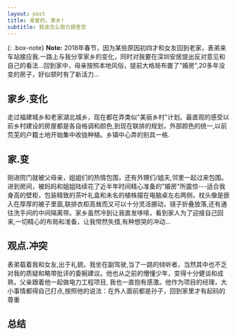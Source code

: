 ```yaml
---
layout: post
title: 亲爱的，家乡!
subtitle: 我该怎么努力报答您
---
```


{: .box-note}
**Note:** 2018年春节，因为某些原因初四才和女友回到老家，表弟来车站接应我.一路上与我分享家乡的变化，同时对我要在深圳安居提出反对意见和自己的看法...回到家中，母亲按照本地风俗，提前大格局布置了"婚房",20多年没变的房子，好似顿时有了新活力...

## 家乡.变化
走过福建城乡和老家湖北城乡，现在都在弄类似"美丽乡村"计划。最直观的感受以前乡村建设的房屋都是各自格调和颜色,到现在联排的规划，外部颜色的统一,以前荒芜的户籍土地开始集中收拢种植。乡镇中心弄的别具一格.

## 家.变
刚进院门就被父母亲，姐姐们的热情包围，还有外甥们/姐夫,邻里一起过来包围。进到房间，被妈妈和姐姐陆续花了近半年时间精心准备的"婚房"所震惊---适合我身高的壁柜，包装精致的茶叶礼盒和未名的植株摆在电脑桌左右两侧，枕头像是嵌入在厚厚的被子里面,联排衣柜高耸而又可以十分灵活挪动，镜子折叠放落,还有通往洗手间的中间隔离带。家乡虽然冷到让我直发哆嗦，看到家人为了迎接自己回来,一切精心的布局和准备，让我愕然失措,有种想哭的冲动...

## 观点.冲突
表弟载着我和女友,出于礼貌。我坐在副驾驶,当了一路的倾听者，当然其中也不乏对我的质疑和略带批评的委婉建议。他也从之前的懵懂少年，变得十分健谈和成熟，父亲跟着他一起做电力工程项目, 我也一直抱有感激。他作为项目的经理，大小事情都得自己打点,按照他的说法：在外人面前都是孙子，回到家里才有起码的尊重

## 总结

